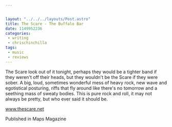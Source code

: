 ```yaml
---


layout: "../../../layouts/Post.astro"
title: The Scare - The Buffalo Bar
date: 1149952236
categories:
 - writing
 - chrischinchilla
tags: 
 - music 
 - reviews
---
```


The Scare look out of it tonight, perhaps they would be a tighter band if they weren't off their heads, but they wouldn't be the Scare if they were sober. A big, loud, sometimes wonderful mess of heavy rock, new wave and egotistical posturing, riffs that fly around like there's no tomorrow and a seething mass of sweaty bodies. This is pure rock and roll, it may not always be pretty, but who ever said it should be.

<a href='https://www.thescare.net' target='_blank'>www.thescare.net</a>

Published in Maps Magazine
